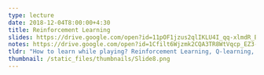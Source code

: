 ```yaml
---
type: lecture
date: 2018-12-04T8:00:00+4:30
title: Reinforcement Learning
slides: https://drive.google.com/open?id=11pOF1jzus2qlIKLU4I_qq-xlmdR_BDHm
notes: https://drive.google.com/open?id=1Cfilt6Wjzmk2CQA3TR8WtVqcp_EZ3-Cu
tldr: "How to learn while playing? Reinforcement Learning, Q-learning, exploration vs. exploitation, feature-based state representation."
thumbnail: /static_files/thumbnails/Slide8.png
---
```

